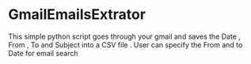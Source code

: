 # GmailEmailsExtrator
This simple python script goes through your gmail and saves the Date , From , To and Subject into a CSV file . User can specify the From and to Date for email search
